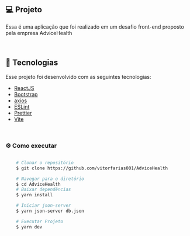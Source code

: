 ## :computer: Projeto

Essa é uma aplicação que foi realizado em um desafio front-end proposto pela empresa AdviceHealth

<br/>

## :rocket: Tecnologias
Esse projeto foi desenvolvido com as seguintes tecnologias:

- [ReactJS](https://github.com/facebook/react)
- [Bootstrap](https://react-bootstrap.github.io/layout/breakpoints)
- [axios](https://github.com/axios/axios)
- [ESLint](https://github.com/eslint/eslint)
- [Prettier](https://github.com/prettier/prettier)
- [Vite](https://vitejs.dev/guide/)
<br/>

### :gear: Como executar

```bash

    # Clonar o repositório
    $ git clone https://github.com/vitorfarias001/AdviceHealth

    # Navegar para o diretório
    $ cd AdviceHealth
    # Baixar dependências
    $ yarn install

    # Iniciar json-server
    $ yarn json-server db.json

    # Executar Projeto
    $ yarn dev
```
